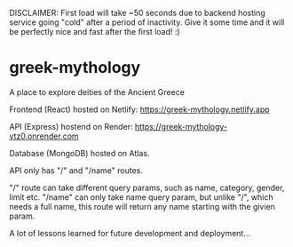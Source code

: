 DISCLAIMER: First load will take ~50 seconds due to backend hosting service going "cold" after a period of inactivity. Give it some time and it will be perfectly nice and fast after the first load! :)

# greek-mythology
A place to explore deities of the Ancient Greece

Frontend (React) hosted on Netlify:
https://greek-mythology.netlify.app

API (Express) hostend on Render:
https://greek-mythology-vtz0.onrender.com

Database (MongoDB) hosted on Atlas.

API only has "/" and "/name" routes.

"/" route can take different query params, such as name, category, gender, limit etc.
"/name" can only take name query param, but unlike "/", which needs a full name, this route will return any name starting with the givien param.

A lot of lessons learned for future development and deployment...
